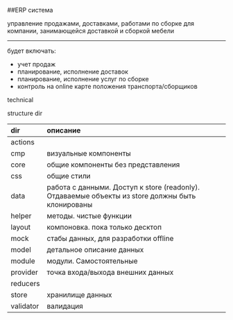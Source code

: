 ##ERP система 

управление продажами, доставками, работами по сборке для компании, занимающейся доставкой и сборкой мебели

---

будет включать:  
- учет продаж  
- планирование, исполнение доставок  
- планирование, исполнение услуг по сборке  
- контроль на online карте положения транспорта/сборщиков  




technical

structure dir

dir         | описание
|:----------|:-------|
actions     |   
cmp         | визуальные компоненты
core        | общие компоненты без представления
css         | общие стили   
data        | работа с данными. Доступ к store (readonly). Отдаваемые объекты из store должны быть клонированы 
helper      | методы. чистые функции
layout      | компоновка. пока только десктоп
mock        | стабы данных, для разработки offline 
model       | детальное описание данных
module      | модули. Самостоятельные
provider    | точка входа/выхода внешних данных
reducers    |   
store       | хранилище данных
validator   | валидация





